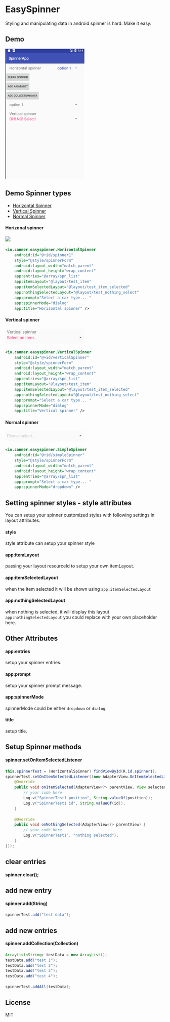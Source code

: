 # EasySpinner

Styling and manipulating data in android spinner is hard. Make it easy.

## Demo

<img src="./preview/demo.png" width="250"/>

## Demo Spinner types

- [Horizontal Spinner](#horizontalspinner)
- [Vertical Spinner](#verticalspinner)
- [Normal Spinner](#normalspinner)

#### Horizonal spinner

<img src="./preview/horizonal.png" width="250"/>

```xml
<io.canner.easyspinner.HorizontalSpinner
    android:id="@+id/spinner1"
    style="@style/spinnerForm"
    android:layout_width="match_parent"
    android:layout_height="wrap_content"
    app:entries="@array/spn_list"
    app:itemLayout="@layout/test_item"
    app:itemSelectedLayout="@layout/test_item_selected"
    app:nothingSelectedLayout="@layout/test_nothing_select"
    app:prompt="Select a car type... "
    app:spinnerMode="dialog"
    app:title="Horizontal spinner" />
```

#### Vertical spinner

<img src="./preview/vertical.png" width="250"/>

```xml
<io.canner.easyspinner.VerticalSpinner
    android:id="@+id/verticalSpinner"
    style="@style/spinnerForm"
    android:layout_width="match_parent"
    android:layout_height="wrap_content"
    app:entries="@array/spn_list"
    app:itemLayout="@layout/test_item"
    app:itemSelectedLayout="@layout/test_item_selected"
    app:nothingSelectedLayout="@layout/test_nothing_select"
    app:prompt="Select a car type... "
    app:spinnerMode="dialog"
    app:title="Vertical spinner" />
```

#### Normal spinner

<img src="./preview/normal.png" width="250"/>

```xml
<io.canner.easyspinner.SimpleSpinner
    android:id="@+id/simpleSpinner"
    style="@style/spinnerForm"
    android:layout_width="match_parent"
    android:layout_height="wrap_content"
    app:entries="@array/spn_list"
    app:prompt="Select a car type... "
    app:spinnerMode="dropdown" />
```

## Setting spinner styles - style attributes

You can setup your spinner customized styles with following settings in layout attributes.

####  style

style attribute can setup your spinner style

#### app:itemLayout

passing your layout resourceId to setup your own itemLayout.

#### app:itemSelectedLayout

when the item selected it will be shown using `app:itemSelectedLayout`

#### app:nothingSelectedLayout

when nothing is selected, it will display this layout `app:nothingSelectedLayout` you could replace with your own placeholder here.

## Other Attributes

#### app:entries

setup your spinner entries.

#### app:prompt

setup your spinner prompt message.

#### app:spinnerMode

spinnerMode could be either `dropdown` or `dialog`.

#### title

setup title.

## Setup Spinner methods

#### spinner.setOnItemSelectedListener

```java
this.spinnerTest = (HorizontalSpinner) findViewById(R.id.spinner1);
spinnerTest.setOnItemSelectedListener((new AdapterView.OnItemSelectedListener() {
    @Override
    public void onItemSelected(AdapterView<?> parentView, View selectedItemView, int position, long id) {
        // your code here
        Log.v("SpinnerTest1 position", String.valueOf(position));
        Log.v("SpinnerTest1 id", String.valueOf(id));
    }

    @Override
    public void onNothingSelected(AdapterView<?> parentView) {
        // your code here
        Log.v("SpinnerTest1", "nothing selected");
    }
}));
```

## clear entries

#### spinner.clear();

## add new entry

#### spinner.add(String)

```java
spinnerTest.add("test data");
```

## add new entries

#### spinner.addCollection(Collection)

```java
ArrayList<String> testData = new ArrayList();
testData.add("test 1");
testData.add("test 2");
testData.add("test 3");
testData.add("test 4");

spinnerTest.addAll(testData);
```

## License

MIT
